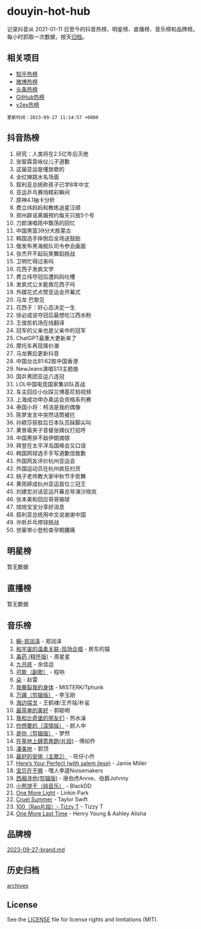 # douyin-hot-hub

记录抖音从 2021-01-11 日至今的抖音热榜、明星榜、直播榜、音乐榜和品牌榜。每小时抓取一次数据，按天[归档](archives)。

## 相关项目

- [知乎热榜](https://github.com/lonnyzhang423/zhihu-hot-hub)
- [微博热榜](https://github.com/lonnyzhang423/weibo-hot-hub)
- [头条热榜](https://github.com/lonnyzhang423/toutiao-hot-hub)
- [GitHub热榜](https://github.com/lonnyzhang423/github-hot-hub)
- [v2ex热榜](https://github.com/lonnyzhang423/v2ex-hot-hub)


`更新时间：2023-09-27 11:14:57 +0800`

## 抖音热榜

1. 研究：人类将在2.5亿年后灭绝
1. 张智霖袁咏仪儿子道歉
1. 这届亚运是懂放歌的
1. 全红婵跳水名场面
1. 叙利亚总统称孩子已学8年中文
1. 亚运乒乓赛场精彩瞬间
1. 原神4.1抽卡分析
1. 费立纬妈妈和教练追星汪顺
1. 郑州辟谣离婚预约每天只放5个号
1. 刀郎演唱雨中飘荡的回忆
1. 中国男篮39分大胜蒙古
1. 韩国选手摔倒后全场送鼓励
1. 俄发布黑海舰队司令参会画面
1. 张杰开不起玩笑舞蹈挑战
1. 卫明忙得过来吗
1. 花西子发疯文学
1. 费立纬夺冠后遭妈妈吐槽
1. 发疯式公关能救花西子吗
1. 外媒花式点赞亚运会开幕式
1. 马龙 巴黎见
1. 花西子：好心态决定一生
1. 徐必成说夺冠后最想吃江西水粉
1. 王俊凯机场在线翻译
1. 冠军的父亲也是父亲中的冠军
1. ChatGPT最重大更新来了
1. 摩托车再现降价潮
1. 马龙赛后更新抖音
1. 中国台北81:62胜中国香港
1. NewJeans演唱S13主题曲
1. 国乒男团亚运八连冠
1. LOL中国电竞国家集训队首战
1. 车主回应小伙踩兰博基尼拍视频
1. 上海成功申办奥运会资格系列赛
1. 泰国小将：柯洁是我的偶像
1. 陈梦发言中突然话筒被拦
1. 孙颖莎获胜后日本队员跺脚尖叫
1. 黄景瑜夹子音替张婧仪打招呼
1. 中国男排不敌伊朗摘银
1. 拜登在太平洋岛国峰会又口误
1. 韩国网球选手手写道歉信致歉
1. 外国网友评价杭州亚运会
1. 外国运动员在杭州疯狂扫货
1. 桃子老师教大家中秋节手势舞
1. 黄雨婷成杭州亚运首位三冠王
1. 刘建宏对话亚运开幕总导演沙晓岚
1. 张本美和回应哥哥输球
1. 旭旭宝宝分享好消息
1. 叙利亚总统用中文说谢谢中国
1. 许昕乒乓停球挑战
1. 世豪带小登检查孕期腰痛

## 明星榜

暂无数据

## 直播榜

暂无数据

## 音乐榜

1. [瞬-郑润泽](https://sf3-cdn-tos.douyinstatic.com/obj/tos-cn-ve-2774/oYXHIohzvbNAzBhHgyksWpRM4bfkDsBdBDAynw) - 郑润泽
1. [和宇宙的温柔关联-现场合唱](https://sf6-cdn-tos.douyinstatic.com/obj/tos-cn-ve-2774/o0hONGDYQBgk0e5bqDeQOonVmncA6tC2nBwZLT) - 房东的猫
1. [毒药 (释怀版)](https://sf6-cdn-tos.douyinstatic.com/obj/tos-cn-ve-2774/oYILMEAzspdZBIzy4frJNB8ZHPHWAhiwowd4Ad) - 周星星
1. [九月底](https://sf3-cdn-tos.douyinstatic.com/obj/tos-cn-ve-2774/oMfewG4PDTFhF8iz3OGQ7ABH5i6fCgnMaoCbzZ) - 余佳运
1. [可能（副歌）](https://sf6-cdn-tos.douyinstatic.com/obj/tos-cn-ve-2774/cde1731888894259b333569393c2fb51) - 程响
1. [朵](https://sf6-cdn-tos.douyinstatic.com/obj/tos-cn-ve-2774/932f5bdfcd7c47b880525e92ab8a4999) - 赵雷
1. [我撕裂我的身体](https://sf6-cdn-tos.douyinstatic.com/obj/tos-cn-ve-2774/o0cWZzf7vIzpjLQBHPXwtFhMxYUvsP8AoC8EgA) - MISTERK/Tphunk
1. [万疆（剪辑版）](https://sf6-cdn-tos.douyinstatic.com/obj/tos-cn-ve-2774/ooG7oVgFlDTelKCjCsTTobQvbdtj1BBQXnfZd8) - 李玉刚
1. [海边探戈](https://sf3-cdn-tos.douyinstatic.com/obj/tos-cn-ve-2774/os9gE0VQCGqt6VQkZDyBBYvfSDY0QFe3vVmubn) - 王鹤棣/王齐铭/朴鲨
1. [最简单的美好](https://sf3-cdn-tos.douyinstatic.com/obj/tos-cn-ve-2774/a3623594908d4f208709c19c9584f981) - 郭聪明
1. [我和比奇堡的朋友们](https://sf6-cdn-tos.douyinstatic.com/obj/tos-cn-ve-2774/f0505db981ea4a6d91453a15924a82aa) - 热水澡
1. [你想要的（深情版）](https://sf3-cdn-tos.douyinstatic.com/obj/tos-cn-ve-2774/oIMnk8GFpoYUtBP39qsBLeMCDPQxxYcI4gbeZS) - 颜人中
1. [是你（剪辑版）](https://sf6-cdn-tos.douyinstatic.com/obj/tos-cn-ve-2774/46019dae783c4c969944217fe1cfafc4) - 梦然
1. [在草地上肆意奔跑(片段)](https://sf3-cdn-tos.douyinstatic.com/obj/tos-cn-ve-2774/8831d494742f45dabdfa8adb8b817259) - 傅如乔
1. [凄美地](https://sf3-cdn-tos.douyinstatic.com/obj/tos-cn-ve-2774/oshF4RgFMhmTSa4jCaHNUXI0NetFtBBQBzBZdf) - 郭顶
1. [最好的安排（主歌2）](https://sf3-cdn-tos.douyinstatic.com/obj/tos-cn-ve-2774/oMMZX1DuHpMwgoDztBmZswgQnbCeeANZxBHkFY) - 旺仔小乔
1. [Here’s Your Perfect (with salem ilese)](https://sf6-cdn-tos.douyinstatic.com/obj/tos-cn-ve-2774/076b1576c6c546598f803fe53da388a7) - Jamie Miller
1. [宝贝在干嘛](https://sf6-cdn-tos.douyinstatic.com/obj/tos-cn-ve-2774/okW4hBCfJI5B2ZEgTCtikhMW7IafzNrBQIYkpJ) - 嘿人李逵Noisemakers
1. [西厢寻他(剪辑版)](https://sf6-cdn-tos.douyinstatic.com/obj/tos-cn-ve-2774/oUsAVfAQKlRNxEv5qxvIB8o5qmIWUcXbzJKJhw) - 唐伯虎Annie、伯爵Johnny
1. [小熊饼干（纯音乐）](https://sf6-cdn-tos.douyinstatic.com/obj/tos-cn-ve-2774/c25d7893334c4ded99a2ae09f9e2a7d6) - BlackDD
1. [One More Light](https://sf3-cdn-tos.douyinstatic.com/obj/tos-cn-ve-2774/okIBCInhecoGOE5h6ZvqCBYtfXCIMQEbgkRKgD) - Linkin Park
1. [Cruel Summer](https://sf3-cdn-tos.douyinstatic.com/obj/tos-cn-ve-2774/b35ad770e6d4495abefaa493fa46b555) - Taylor Swift
1. [100（Rap片段）- Tizzy T](https://sf6-cdn-tos.douyinstatic.com/obj/tos-cn-ve-2774/f3d21de5ab834c0f9bb7443c06f73d04) - Tizzy T
1. [One More Last Time](https://sf6-cdn-tos.douyinstatic.com/obj/tos-cn-ve-2774/oAzTlo0LUAdCAIhjktsKWcLAEUKmZwGcOoB1fy) - Henry Young & Ashley Alisha

## 品牌榜

[2023-09-27-brand.md](archives/2023-09-27-brand.md)

## 历史归档

[archives](archives)

## License

See the [LICENSE](LICENSE) file for license rights and limitations (MIT).
